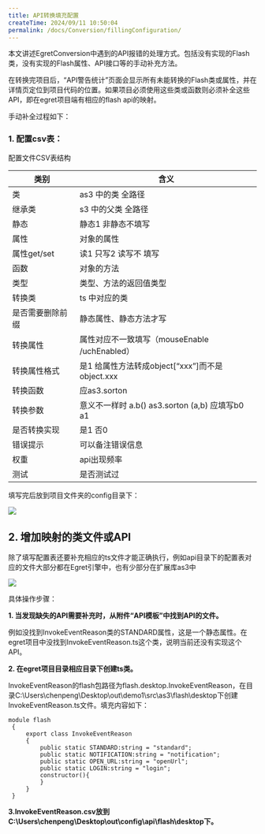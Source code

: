 ```yaml
---
title: API转换填充配置
createTime: 2024/09/11 10:50:04
permalink: /docs/Conversion/fillingConfiguration/
---
```

本文讲述EgretConversion中遇到的API报错的处理方式。包括没有实现的Flash类，没有实现的Flash属性、API接口等的手动补充方法。

在转换完项目后，“API警告统计”页面会显示所有未能转换的Flash类或属性，并在详情页定位到项目代码的位置。如果项目必须使用这些类或函数则必须补全这些API，即在egret项目端有相应的flash api的映射。

手动补全过程如下：

### 1. 配置csv表：

配置文件CSV表结构

| 类别 | 含义 |
|--|--|
| 类 | as3 中的类 全路径 |
| 继承类 | s3 中的父类 全路径 |
| 静态 | 静态1 非静态不填写 |
| 属性 | 对象的属性 |
| 属性get/set | 读1 只写2  读写不 填写|
| 函数 | 对象的方法 |
| 类型 | 类型、方法的返回值类型 |
| 转换类 | ts 中对应的类 |
| 是否需要删除前缀 | 静态属性、静态方法才写 |
| 转换属性| 属性对应不一致填写（mouseEnable /uchEnabled） |
| 转换属性格式 | 是1 给属性方法转成object[“xxx”]而不是object.xxx |
| 转换函数 | 应as3.sorton |
| 转换参数 | 意义不一样时 a.b()  as3.sorton (a,b) 应填写b0 a1 |
| 是否转换实现 | 是1 否0 |
| 错误提示 | 可以备注错误信息 |
| 权重 | api出现频率 |
| 测试 | 是否测试过 |

填写完后放到项目文件夹的config目录下：

![](56b1abfa0ce8e.png)

## 2. 增加映射的类文件或API

除了填写配置表还要补充相应的ts文件才能正确执行，例如api目录下的配置表对应的文件大部分都在Egret引擎中，也有少部分在扩展库as3中

![](56b1abfa302f6.png)

具体操作步骤：

**1. 当发现缺失的API需要补充时，从附件“API模板”中找到API的文件。**

例如没找到InvokeEventReason类的STANDARD属性，这是一个静态属性。在egret项目中没找到InvokeEventReason.ts这个类，说明当前还没有实现这个API。

**2. 在egret项目目录相应目录下创建ts类。**

InvokeEventReason的flash包路径为flash.desktop.InvokeEventReason，在目录C:\Users\chenpeng\Desktop\out\demo1\src\as3\flash\desktop下创建InvokeEventReason.ts文件。填充内容如下：

```
module flash
 {
     export class InvokeEventReason
     {
         public static STANDARD:string = "standard";
         public static NOTIFICATION:string = "notification";
         public static OPEN_URL:string = "openUrl";
         public static LOGIN:string = "login";
         constructor(){
         }
     }
 }
```

**3.InvokeEventReason.csv放到C:\Users\chenpeng\Desktop\out\config\api\flash\desktop下。**
